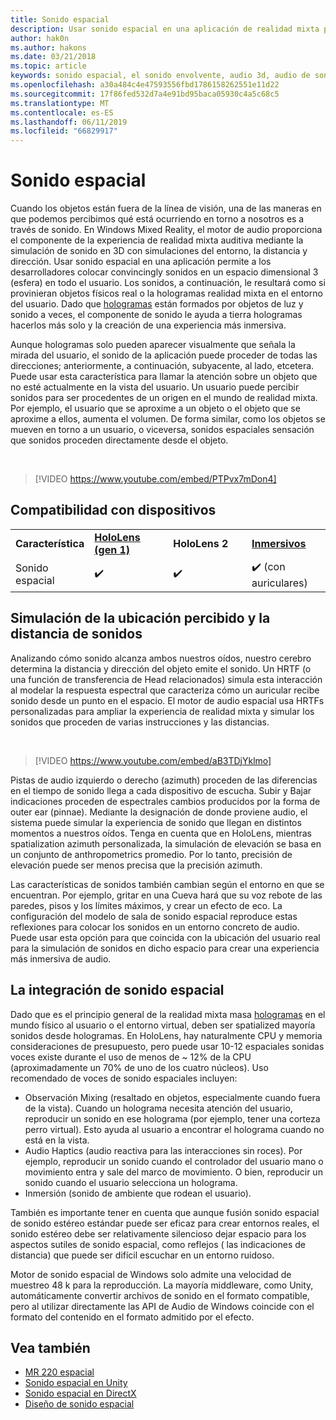 ```yaml
---
title: Sonido espacial
description: Usar sonido espacial en una aplicación de realidad mixta permite colocar convincingly sonidos en un espacio 3D.
author: hak0n
ms.author: hakons
ms.date: 03/21/2018
ms.topic: article
keywords: sonido espacial, el sonido envolvente, audio 3d, audio de sonido, espacial 3d
ms.openlocfilehash: a30a484c4e47593556fbd1786158262551e11d22
ms.sourcegitcommit: 17f86fed532d7a4e91bd95baca05930c4a5c68c5
ms.translationtype: MT
ms.contentlocale: es-ES
ms.lasthandoff: 06/11/2019
ms.locfileid: "66829917"
---
```

# <a name="spatial-sound"></a>Sonido espacial

Cuando los objetos están fuera de la línea de visión, una de las maneras en que podemos percibimos qué está ocurriendo en torno a nosotros es a través de sonido. En Windows Mixed Reality, el motor de audio proporciona el componente de la experiencia de realidad mixta auditiva mediante la simulación de sonido en 3D con simulaciones del entorno, la distancia y dirección. Usar sonido espacial en una aplicación permite a los desarrolladores colocar convincingly sonidos en un espacio dimensional 3 (esfera) en todo el usuario. Los sonidos, a continuación, le resultará como si provinieran objetos físicos real o la hologramas realidad mixta en el entorno del usuario. Dado que [hologramas](hologram.md) están formados por objetos de luz y sonido a veces, el componente de sonido le ayuda a tierra hologramas hacerlos más solo y la creación de una experiencia más inmersiva.

Aunque hologramas solo pueden aparecer visualmente que señala la mirada del usuario, el sonido de la aplicación puede proceder de todas las direcciones; anteriormente, a continuación, subyacente, al lado, etcetera. Puede usar esta característica para llamar la atención sobre un objeto que no esté actualmente en la vista del usuario. Un usuario puede percibir sonidos para ser procedentes de un origen en el mundo de realidad mixta. Por ejemplo, el usuario que se aproxime a un objeto o el objeto que se aproxime a ellos, aumenta el volumen. De forma similar, como los objetos se mueven en torno a un usuario, o viceversa, sonidos espaciales sensación que sonidos proceden directamente desde el objeto.

<br>

>[!VIDEO https://www.youtube.com/embed/PTPvx7mDon4]

## <a name="device-support"></a>Compatibilidad con dispositivos

<table>
    <colgroup>
    <col width="25%" />
    <col width="25%" />
    <col width="25%" />
    <col width="25%" />
    </colgroup>
    <tr>
        <td><strong>Característica</strong></td>
        <td><a href="hololens-hardware-details.md"><strong>HoloLens (gen 1)</strong></a></td>
        <td><strong>HoloLens 2</strong></td>
        <td><a href="immersive-headset-hardware-details.md"><strong>Inmersivos</strong></a></td>
    </tr>
     <tr>
        <td>Sonido espacial</td>
        <td>✔️</td>
        <td>✔️</td>
        <td>✔️ (con auriculares)</td>
    </tr>
</table>

## <a name="simulating-the-perceived-location-and-distance-of-sounds"></a>Simulación de la ubicación percibido y la distancia de sonidos

Analizando cómo sonido alcanza ambos nuestros oídos, nuestro cerebro determina la distancia y dirección del objeto emite el sonido. Un HRTF (o una función de transferencia de Head relacionados) simula esta interacción al modelar la respuesta espectral que caracteriza cómo un auricular recibe sonido desde un punto en el espacio. El motor de audio espacial usa HRTFs personalizadas para ampliar la experiencia de realidad mixta y simular los sonidos que proceden de varias instrucciones y las distancias.

<br>

>[!VIDEO https://www.youtube.com/embed/aB3TDjYklmo]

Pistas de audio izquierdo o derecho (azimuth) proceden de las diferencias en el tiempo de sonido llega a cada dispositivo de escucha. Subir y Bajar indicaciones proceden de espectrales cambios producidos por la forma de outer ear (pinnae). Mediante la designación de donde proviene audio, el sistema puede simular la experiencia de sonido que llegan en distintos momentos a nuestros oídos. Tenga en cuenta que en HoloLens, mientras spatialization azimuth personalizada, la simulación de elevación se basa en un conjunto de anthropometrics promedio. Por lo tanto, precisión de elevación puede ser menos precisa que la precisión azimuth.

Las características de sonidos también cambian según el entorno en que se encuentran. Por ejemplo, gritar en una Cueva hará que su voz rebote de las paredes, pisos y los límites máximos, y crear un efecto de eco. La configuración del modelo de sala de sonido espacial reproduce estas reflexiones para colocar los sonidos en un entorno concreto de audio. Puede usar esta opción para que coincida con la ubicación del usuario real para la simulación de sonidos en dicho espacio para crear una experiencia más inmersiva de audio.

## <a name="integrating-spatial-sound"></a>La integración de sonido espacial

Dado que es el principio general de la realidad mixta masa [hologramas](hologram.md) en el mundo físico al usuario o el entorno virtual, deben ser spatialized mayoría sonidos desde hologramas. En HoloLens, hay naturalmente CPU y memoria consideraciones de presupuesto, pero puede usar 10-12 espaciales sonidas voces existe durante el uso de menos de ~ 12% de la CPU (aproximadamente un 70% de uno de los cuatro núcleos). Uso recomendado de voces de sonido espaciales incluyen:
* Observación Mixing (resaltado en objetos, especialmente cuando fuera de la vista). Cuando un holograma necesita atención del usuario, reproducir un sonido en ese holograma (por ejemplo, tener una corteza perro virtual). Esto ayuda al usuario a encontrar el holograma cuando no está en la vista.
* Audio Haptics (audio reactiva para las interacciones sin roces). Por ejemplo, reproducir un sonido cuando el controlador del usuario mano o movimiento entra y sale del marco de movimiento. O bien, reproducir un sonido cuando el usuario selecciona un holograma.
* Inmersión (sonido de ambiente que rodean el usuario).

También es importante tener en cuenta que aunque fusión sonido espacial de sonido estéreo estándar puede ser eficaz para crear entornos reales, el sonido estéreo debe ser relativamente silencioso dejar espacio para los aspectos sutiles de sonido espacial, como reflejos ( las indicaciones de distancia) que puede ser difícil escuchar en un entorno ruidoso.

Motor de sonido espacial de Windows solo admite una velocidad de muestreo 48 k para la reproducción. La mayoría middleware, como Unity, automáticamente convertir archivos de sonido en el formato compatible, pero al utilizar directamente las API de Audio de Windows coincide con el formato del contenido en el formato admitido por el efecto.

## <a name="see-also"></a>Vea también
* [MR 220 espacial](holograms-220.md)
* [Sonido espacial en Unity](spatial-sound-in-unity.md)
* [Sonido espacial en DirectX](spatial-sound-in-directx.md)
* [Diseño de sonido espacial](spatial-sound-design.md)
